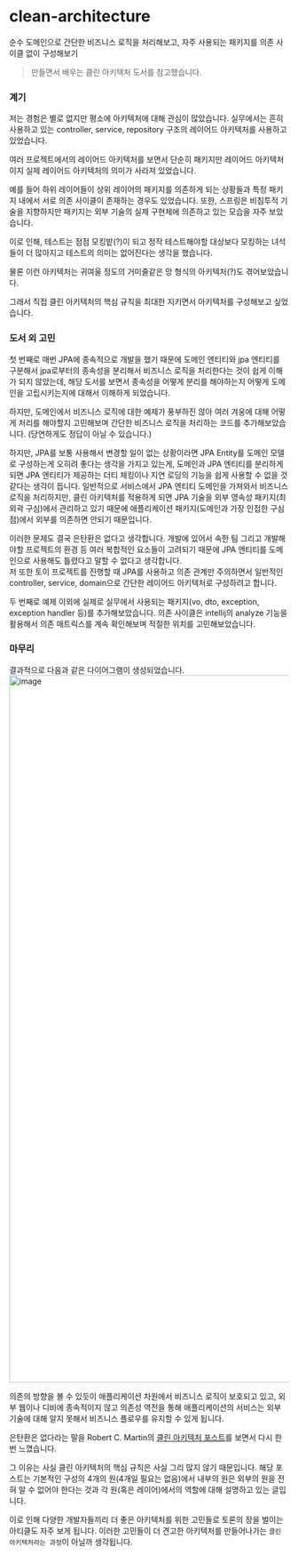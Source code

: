 # clean-architecture
순수 도메인으로 간단한 비즈니스 로직을 처리해보고, 자주 사용되는 패키지를 의존 사이클 없이 구성해보기

> 만들면서 배우는 클린 아키텍처 도서를 참고했습니다.

### 계기

저는 경험은 별로 없지만 평소에 아키텍처에 대해 관심이 많았습니다. 실무에서는 흔히 사용하고 있는 controller, service, repository 구조의 레이어드 아키텍처를 사용하고 있었습니다.

여러 프로젝트에서의 레이어드 아키텍처를 보면서 단순히 패키지만 레이어드 아키텍처이지 실제 레이어드 아키텍처의 의미가 사라져 있었습니다.

예를 들어 하위 레이어들이 상위 레이어의 패키지를 의존하게 되는 상황들과 특정 패키지 내에서 서로 의존 사이클이 존재하는 경우도 있었습니다. 
또한, 스프링은 비침투적 기술을 지향하지만 패키지는 외부 기술의 실제 구현체에 의존하고 있는 모습을 자주 보았습니다.

이로 인해, 테스트는 점점 모킹밭(?)이 되고 정작 테스트해야할 대상보다 모킹하는 녀석들이 더 많아지고 테스트의 의미는 없어진다는 생각을 했습니다.

물론 이런 아키텍처는 귀여울 정도의 거미줄같은 망 형식의 아키텍처(?)도 겪어보았습니다.

그래서 직접 클린 아키텍처의 핵심 규칙을 최대한 지키면서 아키텍처를 구성해보고 싶었습니다.


### 도서 외 고민

첫 번째로 매번 JPA에 종속적으로 개발을 했기 때문에 도메인 엔티티와 jpa 엔티티를 구분해서 jpa로부터의 종속성을 분리해서 비즈니스 로직을 처리한다는 것이 쉽게 이해가 되지 않았는데, 해당 도서를 보면서 종속성을 어떻게 분리를 해야하는지 어떻게 도메인을 고립시키는지에 대해서 이해하게 되었습니다. 

하지만, 도메인에서 비즈니스 로직에 대한 예제가 풍부하진 않아 여러 겨웅에 대해 어떻게 처리를 해야할지 고민해보며 간단한 비즈니스 로직을 처리하는 코드를 추가해보았습니다. (당연하게도 정답이 아닐 수 있습니다.)

하지만, JPA를 보통 사용해서 변경할 일이 없는 상황이라면 JPA Entity를 도메인 모델로 구성하는게 오히려 좋다는 생각을 가지고 있는게, 도메인과 JPA 엔티티를 분리하게 되면 JPA 엔티티가 제공하는 더티 체킹이나 지연 로딩의 기능을 쉽게 사용할 수 없을 것 같다는 생각이 듭니다. 일반적으로 서비스에서 JPA 엔티티 도메인을 가져와서 비즈니스 로직을 처리하지만, 클린 아키텍처를 적용하게 되면 JPA 기술을 외부 영속성 패키지(최외곽 구심)에서 관리하고 있기 때문에 애플리케이션 패키지(도메인과 가장 인접한 구심점)에서 외부를 의존하면 안되기 때문입니다.  

이러한 문제도 결국 은탄환은 없다고 생각합니다. 개발에 있어서 속한 팀 그리고 개발해야할 프로젝트의 환경 등 여러 복합적인 요소들이 고려되기 때문에 JPA 엔티티를 도메인으로 사용해도 틀렸다고 말할 수 없다고 생각합니다.  
저 또한 토이 프로젝트를 진행할 때 JPA를 사용하고 의존 관계만 주의하면서 일반적인 controller, service, domain으로 간단한 레이어드 아키텍처로 구성하려고 합니다.

두 번째로 예제 이외에 실제로 실무에서 사용되는 패키지(vo, dto, exception, exception handler 등)를 추가해보았습니다. 의존 사이클은 intellij의 analyze 기능을 활용해서 의존 매트릭스를 계속 확인해보며 적절한 위치를 고민해보았습니다.


### 마무리

결과적으로 다음과 같은 다이어그램이 생성되었습니다.
<img width="1273" alt="image" src="https://user-images.githubusercontent.com/62179353/222111904-4fe714e7-29f3-4162-b78b-bcbf616817de.png">

의존의 방향을 볼 수 있듯이 애플리케이션 차원에서 비즈니스 로직이 보호되고 있고, 외부 웹이나 디비에 종속적이지 않고 의존성 역전을 통해 애플리케이션의 서비스는 외부 기술에 대해 알지 못해서 비즈니스 플로우를 유지할 수 있게 됩니다.

은탄환은 없다라는 말을 Robert C. Martin의 [클린 아키텍처 포스트](https://blog.cleancoder.com/uncle-bob/2012/08/13/the-clean-architecture.html)를 보면서 다시 한 번 느꼈습니다.

그 이유는 사실 클린 아키텍처의 핵심 규칙은 사실 그리 많지 않기 때문입니다. 해당 포스트는 기본적인 구성의 4개의 원(4개일 필요는 없음)에서 내부의 원은 외부의 원을 전혀 알 수 없어야 한다는 것과 각 원(혹은 레이어)에서의 역할에 대해 설명하고 있는 글입니다.

이로 인해 다양한 개발자들끼리 더 좋은 아키텍처를 위한 고민들로 토론의 장을 벌이는 아티클도 자주 보게 됩니다. 이러한 고민들이 더 견고한 아키텍처를 만들어나가는 `클린 아키텍처라는 과정`이 아닐까 생각됩니다.
